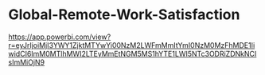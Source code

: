 # Global-Remote-Work-Satisfaction
https://app.powerbi.com/view?r=eyJrIjoiMjI3YWY1ZjktMTYwYi00NzM2LWFmMmItYmI0NzM0MzFhMDE1IiwidCI6ImM0MTlhMWI2LTEyMmEtNGM5MS1hYTE1LWI5NTc3ODRiZDNkNCIsImMiOjN9
